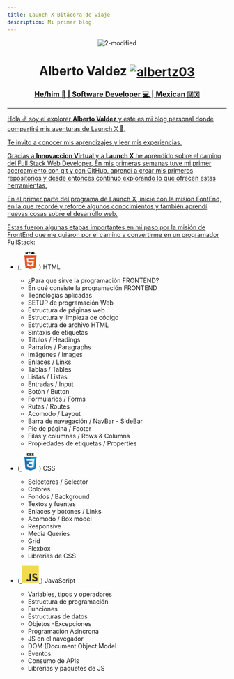 ```yaml
---
title: Launch X Bitácora de viaje
description: Mi primer blog.
---
```


<p align="center"><img src="https://i.ibb.co/qY9G5cv/2-modified.png" alt="2-modified" border="0" width="300" height="300"/></p>

<h1 align="center">Alberto Valdez <a href="https://twitter.com/albertz03_" target="blank"><img align="center" src="https://raw.githubusercontent.com/rahuldkjain/github-profile-readme-generator/master/src/images/icons/Social/twitter.svg" alt="albertz03" height="30" width="40" /> </h1>
<h3 align="center"> He/him 🙂 | Software Developer 💻 | Mexican 🇲🇽 </h3>
<hr>

Hola ✌️  soy el explorer **Alberto Valdez** y este es mi blog personal donde compartiré mis aventuras de Launch X 🚀.

Te invito a conocer mis aprendizajes y leer mis experiencias.

Gracias a **Innovaccion Virtual** y a **Launch X** he aprendido sobre el camino del Full Stack Web Developer, En mis primeras semanas tuve mi primer acercamiento con git y con GitHub, aprendí a crear mis primeros repositorios y desde entonces continuo explorando lo que ofrecen estas herramientas.

En el primer parte del programa de Launch X, inicie con la misión FontEnd, en la que recordé y reforcé algunos conocimientos y también aprendí nuevas cosas sobre el desarrollo web.

Estas fueron algunas etapas importantes en mi paso por la misión de FrontEnd que me guiaron por el camino a convertirme en un programador FullStack:

  
  - (<a href="https://www.w3.org/html/" target="_blank" rel="noreferrer"> <img src="https://raw.githubusercontent.com/devicons/devicon/master/icons/html5/html5-original-wordmark.svg" alt="html5" width="40" height="40"/></a>) HTML
    - ¿Para que sirve la programación FRONTEND?
    - En qué consiste la programación FRONTEND
    - Tecnologías aplicadas
    - SETUP de programación Web
    - Estructura de páginas web
    - Estructura y limpieza de código
    - Estructura de archivo HTML
    - Sintaxis de etiquetas
    - Titulos / Headings
    - Parrafos / Paragraphs
    - Imágenes / Images
    - Enlaces / Links
    - Tablas / Tables
    - Listas / Listas
    - Entradas / Input
    - Botón / Button
    - Formularios / Forms
    - Rutas / Routes
    - Acomodo / Layout
    - Barra de navegación / NavBar - SideBar
    - Pie de página / Footer
    - Filas y columnas / Rows & Columns
    - Propiedades de etiquetas / Properties





  - (<a href="https://www.w3.org/css/" target="_blank" rel="noreferrer"> <img src="https://raw.githubusercontent.com/devicons/devicon/master/icons/css3/css3-original-wordmark.svg" alt="css3" width="40" height="40"/></a>) CSS
    * Selectores / Selector
    * Colores
    * Fondos / Background
    * Textos y fuentes
    * Enlaces y botones / Links
    * Acomodo / Box model
    * Responsive
    * Media Queries
    * Grid
    * Flexbox
    * Librerías de CSS





  - (<a href="https://developer.mozilla.org/en-US/docs/Web/JavaScript" target="_blank" rel="noreferrer"> <img src="https://raw.githubusercontent.com/devicons/devicon/master/icons/javascript/javascript-original.svg" alt="javascript" width="40" height="40"/> </a>) JavaScript   
    - Variables, tipos y operadores
    - Estructura de programación
    - Funciones
    - Estructuras de datos
    - Objetos
    -Excepciones
    - Programación Asincrona
    - JS en el navegador
    - DOM (Document Object Model
    - Eventos
    - Consumo de APIs
    - Librerías y paquetes de JS

